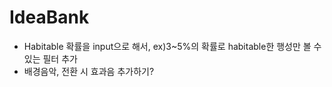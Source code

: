 # IdeaBank
- Habitable 확률을 input으로 해서, ex)3~5%의 확률로 habitable한 행성만 볼 수 있는 필터 추가
- 배경음악, 전환 시 효과음 추가하기?
